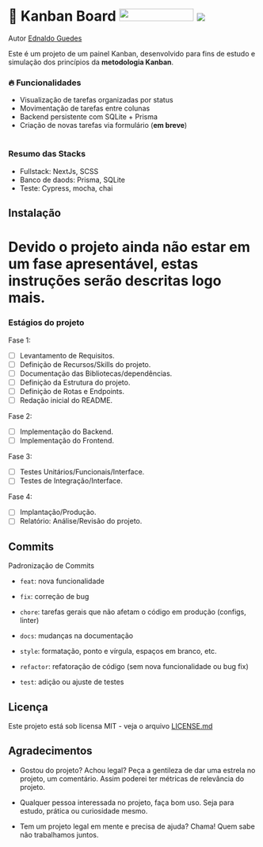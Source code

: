 <h1>🍕 Kanban Board
    <img src="https://img.shields.io/static/v1?label=STATUS&message=Em construção&color=GREEN&style=for-the-badge" width="150" height="25" />
    <img src="https://visitor-badge.laobi.icu/badge?page_id=kanban-board-001&" />
</h1>

<div class="author">
  <p>Autor <a href="https://github.com/edcaetanoguedes">Ednaldo Guedes</a></p>
</div>

<div align="left">
  <p>Este é um projeto de um painel Kanban, desenvolvido para fins de estudo e simulação dos princípios da <strong>metodologia Kanban</strong>.</p>

### 🔥 Funcionalidades

* Visualização de tarefas organizadas por status
* Movimentação de tarefas entre colunas
* Backend persistente com SQLite + Prisma
* Criação de novas tarefas via formulário (**em breve**)

#
</div>

### Resumo das Stacks

* Fullstack: NextJs, SCSS
* Banco de daods: Prisma, SQLite
* Teste: Cypress, mocha, chai

## Instalação
# Devido o projeto ainda não estar em um fase apresentável, estas instruções serão descritas logo mais.

### Estágios do projeto

Fase 1:
- [ ] Levantamento de Requisitos.
- [ ] Definição de Recursos/Skills do projeto.
- [ ] Documentação das Bibliotecas/dependências.
- [ ] Definição da Estrutura do projeto.
- [ ] Definição de Rotas e Endpoints.
- [ ] Redação inicial do README.

Fase 2:
- [ ] Implementação do Backend.
- [ ] Implementação do Frontend.

Fase 3:
- [ ] Testes Unitários/Funcionais/Interface.
- [ ] Testes de Integração/Interface.

Fase 4:
- [ ] Implantação/Produção.
- [ ] Relatório: Análise/Revisão do projeto.
  
## Commits
Padronização de Commits

- `feat`: nova funcionalidade

- `fix`: correção de bug

- `chore`: tarefas gerais que não afetam o código em produção (configs, linter)

- `docs`: mudanças na documentação

- `style`: formatação, ponto e vírgula, espaços em branco, etc.

- `refactor`: refatoração de código (sem nova funcionalidade ou bug fix)

- `test`: adição ou ajuste de testes

## Licença

Este projeto está sob licensa MIT - veja o arquivo [LICENSE.md](https://github.com/edcaetanoguedes/sheet-erp/license)

## Agradecimentos

- Gostou do projeto? Achou legal? Peça a gentileza de dar uma estrela no projeto, um comentário. Assim poderei ter
métricas de relevância do projeto.

- Qualquer pessoa interessada no projeto, faça bom uso. Seja para estudo, prática ou curiosidade mesmo.

- Tem um projeto legal em mente e precisa de ajuda? Chama! Quem sabe não trabalhamos juntos.